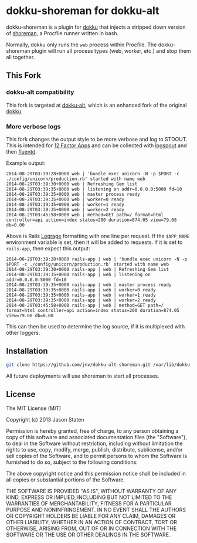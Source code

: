 # dokku-shoreman for dokku-alt

dokku-shoreman is a plugin for [dokku][dokku] that injects a stripped down
version of [shoreman][shoreman], a Procfile runner written in bash.

Normally, dokku only runs the `web` process within Procfile. The dokku-shoreman
plugin will run all process types (web, worker, etc.) and stop them all together.

## This Fork

### dokku-alt compatibility

This fork is targeted at [dokku-alt][dokku-alt], which is an enhanced fork of the original [dokku][dokku].

### More verbose logs

This fork changes the output style to be more verbose and log to STDOUT. This is intended for [12 Factor Apps][12-factor] and can be collected with [logspout][logspout] and then [fluentd][fluentd].

Example output:

    2014-08-29T03:39:28+0000 web | 'bundle exec unicorn -N -p $PORT -c ./config/unicorn/production.rb' started with name web
    2014-08-29T03:39:30+0000 web | Refreshing Gem list
    2014-08-29T03:39:35+0000 web | listening on addr=0.0.0.0:5000 fd=10
    2014-08-29T03:39:35+0000 web | master process ready
    2014-08-29T03:39:35+0000 web | worker=0 ready
    2014-08-29T03:39:35+0000 web | worker=1 ready
    2014-08-29T03:39:35+0000 web | worker=2 ready
    2014-08-29T03:45:58+0000 web | method=GET path=/ format=html controller=api action=index status=200 duration=874.05 view=79.08 db=0.00

Above is Rails [Lograge][lograge] formatting with one line per request. If the `$APP_NAME` environment variable is set, then it will be added to requests. If it is set to `rails-app`, then expect this output:

    2014-08-29T03:39:28+0000 rails-app | web | 'bundle exec unicorn -N -p $PORT -c ./config/unicorn/production.rb' started with name web
    2014-08-29T03:39:30+0000 rails-app | web | Refreshing Gem list
    2014-08-29T03:39:35+0000 rails-app | web | listening on addr=0.0.0.0:5000 fd=10
    2014-08-29T03:39:35+0000 rails-app | web | master process ready
    2014-08-29T03:39:35+0000 rails-app | web | worker=0 ready
    2014-08-29T03:39:35+0000 rails-app | web | worker=1 ready
    2014-08-29T03:39:35+0000 rails-app | web | worker=2 ready
    2014-08-29T03:45:58+0000 rails-app | web | method=GET path=/ format=html controller=api action=index status=200 duration=874.05 view=79.08 db=0.00

This can then be used to determine the log source, if it is multiplexed with other loggers.

## Installation

```sh
git clone https://github.com/jnv/dokku-alt-shoreman.git /var/lib/dokku-alt/plugins/dokku-shoreman
```

All future deployments will use shoreman to start all processes.

## License

The MIT License (MIT)

Copyright (c) 2013 Jason Staten

Permission is hereby granted, free of charge, to any person obtaining a copy
of this software and associated documentation files (the "Software"), to deal
in the Software without restriction, including without limitation the rights
to use, copy, modify, merge, publish, distribute, sublicense, and/or sell
copies of the Software, and to permit persons to whom the Software is
furnished to do so, subject to the following conditions:

The above copyright notice and this permission notice shall be included in
all copies or substantial portions of the Software.

THE SOFTWARE IS PROVIDED "AS IS", WITHOUT WARRANTY OF ANY KIND, EXPRESS OR
IMPLIED, INCLUDING BUT NOT LIMITED TO THE WARRANTIES OF MERCHANTABILITY,
FITNESS FOR A PARTICULAR PURPOSE AND NONINFRINGEMENT. IN NO EVENT SHALL THE
AUTHORS OR COPYRIGHT HOLDERS BE LIABLE FOR ANY CLAIM, DAMAGES OR OTHER
LIABILITY, WHETHER IN AN ACTION OF CONTRACT, TORT OR OTHERWISE, ARISING FROM,
OUT OF OR IN CONNECTION WITH THE SOFTWARE OR THE USE OR OTHER DEALINGS IN THE
SOFTWARE.

[dokku]: https://github.com/progrium/dokku
[dokku-alt]: https://github.com/dokku-alt/dokku-alt
[shoreman]: http://hecticjeff.net/shoreman/
[12-factor]: http://12factor.net/logs
[logspout]: https://github.com/progrium/logspout
[fluentd]: http://www.fluentd.org/
[lograge]: https://github.com/roidrage/lograge
